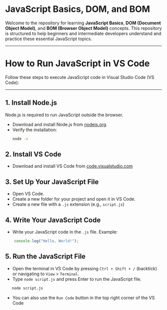 # JavaScript Basics, DOM, and BOM

Welcome to the repository for learning **JavaScript Basics**, **DOM (Document Object Model)**, and **BOM (Browser Object Model)** concepts. This repository is structured to help beginners and intermediate developers understand and practice these essential JavaScript topics.

---
# How to Run JavaScript in VS Code

Follow these steps to execute JavaScript code in Visual Studio Code (VS Code):

---

## 1. Install Node.js
Node.js is required to run JavaScript outside the browser.

- Download and install Node.js from [nodejs.org](https://nodejs.org/).
- Verify the installation:
  ```bash
  node -v

## 2. Install VS Code
- Download and install VS Code from [code.visualstudio.com](https://code.visualstudio.com/)

## 3. Set Up Your JavaScript File
- Open VS Code.
- Create a new folder for your project and open it in VS Code.
- Create a new file with a `.js` extension (e.g., `script.js`)

## 4. Write Your JavaScript Code
- Write your JavaScript code in the `.js` file. Example:
```javascript
    console.log("Hello, World!");
```


## 5. Run the JavaScript File
- Open the terminal in VS Code by pressing `Ctrl + Shift + /` (backtick) or navigating to `View` > `Terminal`.
- Type `node script.js` and press Enter to run the JavaScript file.
```bash
   node script.js
```
- You can also use the `Run Code` button in the top right corner of the VS Code